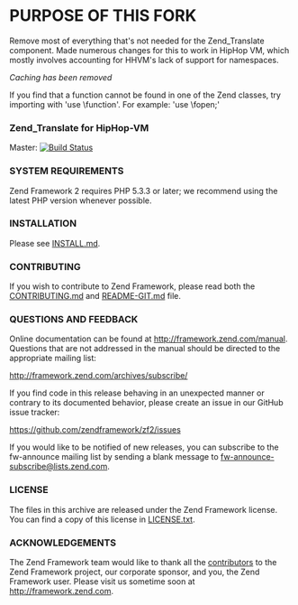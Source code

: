 # PURPOSE OF THIS FORK

Remove most of everything that's not needed for the Zend_Translate component.  Made numerous changes for this to work in HipHop VM, which mostly involves accounting for HHVM's lack of support for namespaces.

*Caching has been removed*
    
If you find that a function cannot be found in one of the Zend classes, try importing with 'use \function'.
For example: 'use \fopen;'

### Zend_Translate for HipHop-VM

Master: [![Build Status](https://secure.travis-ci.org/Hillgod/zf2.png?branch=master)](http://travis-ci.org/Hillgod/zf2)

### SYSTEM REQUIREMENTS

Zend Framework 2 requires PHP 5.3.3 or later; we recommend using the
latest PHP version whenever possible.

### INSTALLATION

Please see [INSTALL.md](INSTALL.md).

### CONTRIBUTING

If you wish to contribute to Zend Framework, please read both the
[CONTRIBUTING.md](CONTRIBUTING.md) and [README-GIT.md](README-GIT.md) file.

### QUESTIONS AND FEEDBACK

Online documentation can be found at http://framework.zend.com/manual.
Questions that are not addressed in the manual should be directed to the
appropriate mailing list:

http://framework.zend.com/archives/subscribe/

If you find code in this release behaving in an unexpected manner or
contrary to its documented behavior, please create an issue in our GitHub
issue tracker:

https://github.com/zendframework/zf2/issues

If you would like to be notified of new releases, you can subscribe to
the fw-announce mailing list by sending a blank message to
<fw-announce-subscribe@lists.zend.com>.

### LICENSE

The files in this archive are released under the Zend Framework license.
You can find a copy of this license in [LICENSE.txt](LICENSE.txt).

### ACKNOWLEDGEMENTS

The Zend Framework team would like to thank all the [contributors](https://github.com/zendframework/zf2/contributors) to the Zend
Framework project, our corporate sponsor, and you, the Zend Framework user.
Please visit us sometime soon at http://framework.zend.com.
